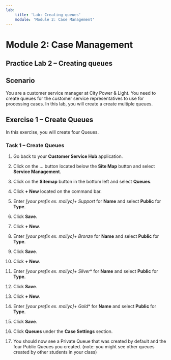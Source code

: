 ```yaml
---
lab:
    title: 'Lab: Creating queues'
    module: 'Module 2: Case Management'
---
```


Module 2: Case Management
=========================

## Practice Lab 2 – Creating queues

Scenario
--------

You are a customer service manager at City Power & Light. You need to create
queues for the customer service representatives to use for processing cases. In
this lab, you will create a create multiple queues.

Exercise 1 – Create Queues
--------------------------

In this exercise, you will create four Queues.

### Task 1 – Create Queues

1.  Go back to your **Customer Service Hub** application.

2.  Click on the … button located below the **Site Map** button and select
    **Service Management**.

3.  Click on the **Sitemap** button in the bottom left and select **Queues**.

4.  Click **+ New** located on the command bar.

5.  Enter *[your prefix ex. mollyc]+ Support* for **Name** and select **Public** for **Type**.

6.  Click **Save**.

7.  Click **+ New**.

8.  Enter *[your prefix ex. mollyc]+ Bronze* for **Name** and select **Public** for **Type**.

9.  Click **Save**.

10. Click **+ New**.

11. Enter *[your prefix ex. mollyc]+ Silver** for **Name** and select **Public** for **Type**.

12. Click **Save**.

13. Click **+ New**.

14. Enter *[your prefix ex. mollyc]+ Gold** for **Name** and select **Public** for **Type**.

15. Click **Save**.

16. Click **Queues** under the **Case Settings** section.

17. You should now see a Private Queue that was created by default and the four
    Public Queues you created. (note: you might see other queues created by other students in your class)
